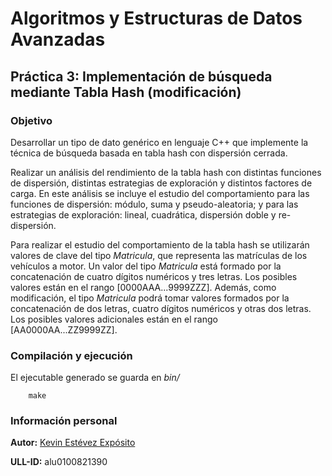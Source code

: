 # Algoritmos y Estructuras de Datos Avanzadas

## Práctica 3: Implementación de búsqueda mediante Tabla Hash (modificación)

### Objetivo

Desarrollar un tipo de dato genérico en lenguaje C++ que implemente la técnica de búsqueda basada en tabla hash con dispersión cerrada.

Realizar un análisis del rendimiento de la tabla hash con distintas funciones de dispersión, distintas estrategias de exploración y distintos factores de carga. En este análisis se incluye el estudio del comportamiento para las funciones de dispersión: módulo, suma y pseudo-aleatoria; y para las estrategias de exploración: lineal, cuadrática, dispersión doble y re-dispersión.

Para realizar el estudio del comportamiento de la tabla hash se utilizarán valores de clave del tipo *Matricula*, que representa las matrículas de los vehículos a motor. Un valor del tipo *Matricula* está formado por la concatenación de cuatro dígitos numéricos y tres letras. Los posibles valores están en el rango [0000AAA...9999ZZZ]. Además, como modificación, el tipo *Matricula* podrá tomar valores formados por la concatenación de dos letras, cuatro dígitos numéricos y otras dos letras. Los posibles valores adicionales están en el rango [AA0000AA...ZZ9999ZZ].

### Compilación y ejecución

El ejecutable generado se guarda en *bin/*

~~~
    make
~~~

### Información personal

**Autor:** [Kevin Estévez Expósito](https://alu0100821390.github.io/)

**ULL-ID:** alu0100821390
